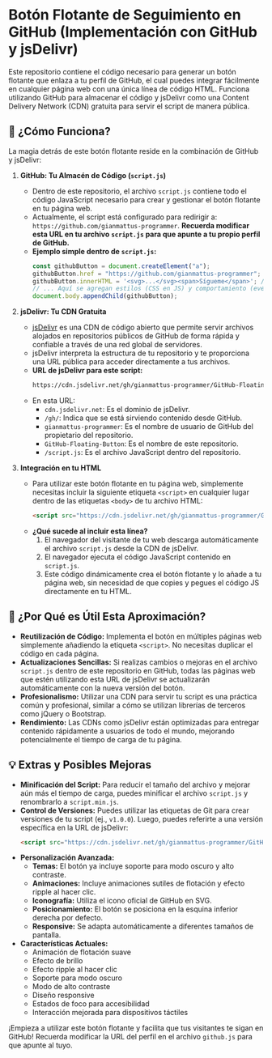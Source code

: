 # Botón Flotante de Seguimiento en GitHub (Implementación con GitHub y jsDelivr)

Este repositorio contiene el código necesario para generar un botón flotante que enlaza a tu perfil de GitHub, el cual puedes integrar fácilmente en cualquier página web con una única línea de código HTML. Funciona utilizando GitHub para almacenar el código y jsDelivr como una Content Delivery Network (CDN) gratuita para servir el script de manera pública.

## 🧩 ¿Cómo Funciona?

La magia detrás de este botón flotante reside en la combinación de GitHub y jsDelivr:

1.  **GitHub: Tu Almacén de Código (`script.js`)**
    * Dentro de este repositorio, el archivo `script.js` contiene todo el código JavaScript necesario para crear y gestionar el botón flotante en tu página web.
    * Actualmente, el script está configurado para redirigir a: `https://github.com/gianmattus-programmer`. **Recuerda modificar esta URL en tu archivo `script.js` para que apunte a tu propio perfil de GitHub.**
    * **Ejemplo simple dentro de `script.js`:**
        ```javascript
        const githubButton = document.createElement("a");
        githubButton.href = "https://github.com/gianmattus-programmer"; // ¡CAMBIA ESTA URL!
        githubButton.innerHTML = '<svg>...</svg><span>Sígueme</span>'; // Incluye el icono de GitHub y texto
        // ... Aquí se agregan estilos (CSS en JS) y comportamiento (event listeners)
        document.body.appendChild(githubButton);
        ```

2.  **jsDelivr: Tu CDN Gratuita**
    * [jsDelivr](https://www.jsdelivr.com/) es una CDN de código abierto que permite servir archivos alojados en repositorios públicos de GitHub de forma rápida y confiable a través de una red global de servidores.
    * jsDelivr interpreta la estructura de tu repositorio y te proporciona una URL pública para acceder directamente a tus archivos.
    * **URL de jsDelivr para este script:**
        ```bash
        https://cdn.jsdelivr.net/gh/gianmattus-programmer/GitHub-Floating-Button/dist/script.js
        ```
    * En esta URL:
        * `cdn.jsdelivr.net`: Es el dominio de jsDelivr.
        * `/gh/`: Indica que se está sirviendo contenido desde GitHub.
        * `gianmattus-programmer`: Es el nombre de usuario de GitHub del propietario del repositorio.
        * `GitHub-Floating-Button`: Es el nombre de este repositorio.
        * `/script.js`: Es el archivo JavaScript dentro del repositorio.

3.  **Integración en tu HTML**
    * Para utilizar este botón flotante en tu página web, simplemente necesitas incluir la siguiente etiqueta `<script>` en cualquier lugar dentro de las etiquetas `<body>` de tu archivo HTML:
        ```html
        <script src="https://cdn.jsdelivr.net/gh/gianmattus-programmer/GitHub-Floating-Button/dist/script.js"></script>
        ```
    * **¿Qué sucede al incluir esta línea?**
        1.  El navegador del visitante de tu web descarga automáticamente el archivo `script.js` desde la CDN de jsDelivr.
        2.  El navegador ejecuta el código JavaScript contenido en `script.js`.
        3.  Este código dinámicamente crea el botón flotante y lo añade a tu página web, sin necesidad de que copies y pegues el código JS directamente en tu HTML.

## 🧠 ¿Por Qué es Útil Esta Aproximación?

* **Reutilización de Código:** Implementa el botón en múltiples páginas web simplemente añadiendo la etiqueta `<script>`. No necesitas duplicar el código en cada página.
* **Actualizaciones Sencillas:** Si realizas cambios o mejoras en el archivo `script.js` dentro de este repositorio en GitHub, todas las páginas web que estén utilizando esta URL de jsDelivr se actualizarán automáticamente con la nueva versión del botón.
* **Profesionalismo:** Utilizar una CDN para servir tu script es una práctica común y profesional, similar a cómo se utilizan librerías de terceros como jQuery o Bootstrap.
* **Rendimiento:** Las CDNs como jsDelivr están optimizadas para entregar contenido rápidamente a usuarios de todo el mundo, mejorando potencialmente el tiempo de carga de tu página.

## 💡 Extras y Posibles Mejoras

* **Minificación del Script:** Para reducir el tamaño del archivo y mejorar aún más el tiempo de carga, puedes minificar el archivo `script.js` y renombrarlo a `script.min.js`.
* **Control de Versiones:** Puedes utilizar las etiquetas de Git para crear versiones de tu script (ej., `v1.0.0`). Luego, puedes referirte a una versión específica en la URL de jsDelivr:
    ```html
    <script src="https://cdn.jsdelivr.net/gh/gianmattus-programmer/GitHub-Floating-Button@v1.0.0/dist/script.js"></script>
    ```
* **Personalización Avanzada:**
    * **Temas:** El botón ya incluye soporte para modo oscuro y alto contraste.
    * **Animaciones:** Incluye animaciones sutiles de flotación y efecto ripple al hacer clic.
    * **Iconografía:** Utiliza el icono oficial de GitHub en SVG.
    * **Posicionamiento:** El botón se posiciona en la esquina inferior derecha por defecto.
    * **Responsive:** Se adapta automáticamente a diferentes tamaños de pantalla.
* **Características Actuales:**
    * Animación de flotación suave
    * Efecto de brillo
    * Efecto ripple al hacer clic
    * Soporte para modo oscuro
    * Modo de alto contraste
    * Diseño responsive
    * Estados de foco para accesibilidad
    * Interacción mejorada para dispositivos táctiles

¡Empieza a utilizar este botón flotante y facilita que tus visitantes te sigan en GitHub! Recuerda modificar la URL del perfil en el archivo `github.js` para que apunte al tuyo.
